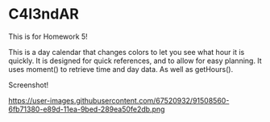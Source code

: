 # C4l3ndAR
This is for Homework 5!

This is a day calendar that changes colors to let you see what hour it is quickly. It is designed for quick references, and to allow for easy planning. 
It uses moment() to retrieve time and day data. As well as getHours().

Screenshot!

https://user-images.githubusercontent.com/67520932/91508560-6fb71380-e89d-11ea-9bed-289ea50fe2db.png
